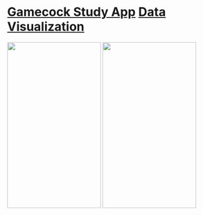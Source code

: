<h1>
  <a href="https://github.com/SCCapstone/GamecockStudy-formally-SportsMeetUp-">Gamecock Study App</a>                    <a href="https://jameseverette.github.io/dataVis/">Data Visualization</a>
</h1>
<img src="https://cloud.githubusercontent.com/assets/5387510/23328731/38d46710-faf7-11e6-8dcf-749d2965af08.png"  width="216" height="384" alt="">
<img src="https://cloud.githubusercontent.com/assets/5387510/23328732/38da09b8-faf7-11e6-9ff0-800b26475781.png"  width="216" height="384" alt="">
<h1>
</h1>
<h1>

</h1>
